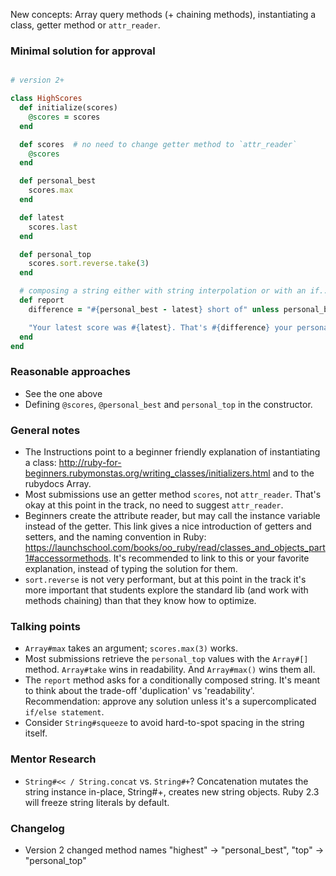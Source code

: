 New concepts: Array query methods (+ chaining methods), instantiating a class, getter method or `attr_reader`.

### Minimal solution for approval

```ruby

# version 2+

class HighScores
  def initialize(scores)
    @scores = scores
  end

  def scores  # no need to change getter method to `attr_reader`
    @scores
  end

  def personal_best
    scores.max
  end

  def latest
    scores.last
  end

  def personal_top
    scores.sort.reverse.take(3) 
  end

  # composing a string either with string interpolation or with an if.. else.. statement
  def report
    difference = "#{personal_best - latest} short of" unless personal_best == latest

    "Your latest score was #{latest}. That's #{difference} your personal best!".squeeze
  end
end

```

### Reasonable approaches

- See the one above
- Defining `@scores`, `@personal_best` and `personal_top` in the constructor.  

### General notes
- The Instructions point to a beginner friendly explanation of instantiating a class: 
http://ruby-for-beginners.rubymonstas.org/writing_classes/initializers.html
and to the rubydocs Array. 
- Most submissions use an getter method `scores`, not `attr_reader`. 
That's okay at this point in the track, no need to suggest `attr_reader`.
- Beginners create the attribute reader, but may call the instance variable instead of the getter. 
This link gives a nice introduction of getters and setters, and the naming convention in Ruby:
https://launchschool.com/books/oo_ruby/read/classes_and_objects_part1#accessormethods.
It's recommended to link to this or your favorite explanation, instead of typing the solution for them.
- `sort.reverse` is not very performant, but at this point in the track it's more important that students explore the 
standard lib (and work with methods chaining) than that they know how to optimize.

### Talking points
- `Array#max` takes an argument; `scores.max(3)` works.
- Most submissions retrieve the `personal_top` values with the `Array#[]` method. 
`Array#take` wins in readability. And `Array#max()` wins them all. 
- The `report` method asks for a conditionally composed string. It's meant to think about the trade-off 'duplication' vs 'readability'. Recommendation: approve any solution unless it's a supercomplicated `if/else statement`. 
- Consider `String#squeeze` to avoid hard-to-spot spacing in the string itself. 

### Mentor Research
- `String#<< / String.concat` vs. `String#+`? 
Concatenation mutates the string instance in-place, String#+, creates new string objects.
Ruby 2.3 will freeze string literals by default.

### Changelog
- Version 2 changed method names "highest" -> "personal_best", "top" -> "personal_top"
